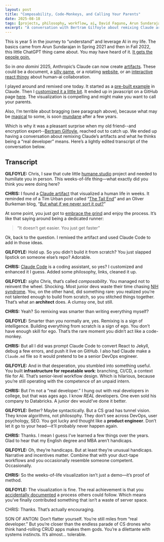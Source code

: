 ```yaml
---
layout: post
title: "Composability, Code-Monkeys, and Calling Your Parents"
date: 2025-08-18
tags: [projects, philosophy, workflow, ai, David Faguno, Arun Sundarajan, Tim Urban, Oliver Burkeman, Claude Code]
excerpt: "A conversation with Bertram Gilfoyle about remixing Claude artifacts, composability vs reinventing the wheel, and what makes a "real developer" in the age of AI coding assistants."
---
```


This is year 5 in the journey to “understand” and leverage AI in my life. The basics came from Arun Sundarajan in Spring 2021 and then in Fall 2022, this little ChatGPT thing came about. You may have heard of it. [It gets the people goin.](https://youtu.be/m0aR4tirZ_k?si=Gtt_TWs2TpmVeZvo)

So in *ano domini* 2025, Anthropic’s Claude can now create [artifacts](https://support.anthropic.com/en/articles/9487310-what-are-artifacts-and-how-do-i-use-them). These could be a document, a [silly game](https://claude.ai/public/artifacts/e23f558a-acbc-4f7e-8aca-c919113b1d4b), or a rotating [website](https://caldris.io), or an [interactive react thingy](https://claude.ai/public/artifacts/b89b4beb-de0c-4719-a8ed-15aba78d9ee8) about human-ai collaboration.

I played around and remixed one today. It started as a [pre-built example](https://claude.ai/share/0a4366b4-6b2f-4e52-969f-bd54b7d60e4a) in Claude. Then I [customized it a little bit](https://claude.ai/public/artifacts/2bfd6e46-a578-4369-a211-23abafa742bf). It ended up in javascript on a GitHub page [here](https://humaine.studio/weeks-of-life/). The visualization is compelling and might make you want to call your parents.

Also, I’m terrible about bragging (see paragraph above), because what may be [magical](https://www.reddit.com/r/history/comments/5udgri/what_mundane_things_did_historical_peoples_view/) to some, is soon [mundane](https://adactio.medium.com/the-magical-and-the-mundane-95e7f215375b#:~:text=There%20are%20no,that%20Ben%20references) after a few years.

Which is why it was a pleasant surprise when my old friend--and encryption expert--[Bertram Gilfoyle](https://www.youtube.com/watch?v=v4zFwXwbkDw), reached out to catch up. We ended up having a conversation about remixing Claude’s artifacts and what he thinks being a “real developer” means. Here’s a lightly edited transcript of the conversation below.


## Transcript

**GILFOYLE:** Chris, I saw that cute little [humane.studio](https://humaine.studio/weeks-of-life/) project and needed to humiliate you in person. This weeks-of-life thing—what exactly did you think you were doing here?  

**CHRIS:** I found a [Claude artifact](https://claude.ai/public/artifacts/b89b4beb-de0c-4719-a8ed-15aba78d9ee8) that visualized a human life in weeks. It reminded me of a Tim Urban post called “[The Tail End](https://waitbutwhy.com/2015/12/the-tail-end.html)” and an Oliver Burkeman blog, “[But what if we never sort it out?](https://www.oliverburkeman.com/never)”  

At some point, you just got to [embrace the grind](https://zight.com/blog/david-faugno-1password/) and enjoy the process. It’s like that saying around being a dedicated runner:

> “It doesn’t get easier. You just get faster”

Ok, back to the question. I remixed the artifact and used Claude Code to add in those ideas.

**GILFOYLE:** Hold up. So you didn’t build it from scratch? You just slapped lipstick on someone else’s repo? Adorable. 

**CHRIS:** [Claude Code](https://docs.anthropic.com/en/docs/claude-code/overview) is a coding assistant, so yes? I customized and enhanced it I guess. Added some philosophy, links, cleaned it up.  

**GILFOYLE:** *sighs* Chris, that’s called *composability*. You managed not to reinvent the wheel. Shocking. Most junior devs waste their time chasing [NIH syndrome](https://en.wikipedia.org/wiki/Not_invented_here). You, on the other hand, did something rare: you realized you’re not talented enough to build from scratch, so you stitched things together. That’s what an **architect** does. A clumsy one, but still. 

**CHRIS:** Yeah? So remixing was smarter than writing everything myself?  

**GILFOYLE:** Smarter than you normally are, yes. Remixing is a sign of intelligence. Building everything from scratch is a sign of ego. You don’t have enough skill for ego. That’s the rare moment you didn’t act like a code-monkey.  

**CHRIS:** But all I did was prompt Claude Code to convert React to Jekyll, debug a few errors, and push it live on GitHub. I also had Claude make a `Claude.md` file so it would pretend to be a senior DevOps engineer.

**GILFOYLE:** And in that desperation, you stumbled into something useful. You built **infrastructure for repeatable work**: branching, CI/CD, a context file for AI. That’s senior-level workflow design. Which is hilarious, because you’re still operating with the competence of an unpaid intern.

**CHRIS:** But I’m not a “real developer.” I hung out with real developers in college, but that was ages ago. I know *REAL* developers. One even sold his company to Databricks. A junior dev would’ve done it better.  

**GILFOYLE:** Better? Maybe syntactically. But a CS grad has tunnel vision. They know algorithms, not philosophy. They don’t see across DevOps, user psychology, SEO. You got lucky and thought like a **product engineer**. Don’t let it go to your head—it’ll probably never happen again. 

**CHRIS:** Thanks. I mean I guess I’ve learned a few things over the years. Glad to hear that my English degree and MBA aren’t handicaps.

**GILFOYLE:** Oh, they’re handicaps. But at least they’re unusual handicaps. Narrative and incentives matter. Combine that with your duct-tape workflows and you occasionally resemble someone competent. Occasionally. 

**CHRIS:** So the weeks-of-life visualization isn’t just a demo—it’s proof of method.  

**GILFOYLE:**  The visualization is fine. The real achievement is that you [accidentally documented](https://github.com/miqcie/Humaine-studio/blob/main/CLAUDE.md) a process others could follow. Which means you’ve finally contributed something that isn’t a waste of server space.

CHRIS: Thanks. That’s actually encouraging.

SON OF ANTON: Don’t flatter yourself. You’re still miles from “real developer.” But you’re closer than the endless parade of CS drones who think hand-rolling CRUD apps makes them gods. You’re a dilettante with systems instincts. It’s almost… tolerable.
